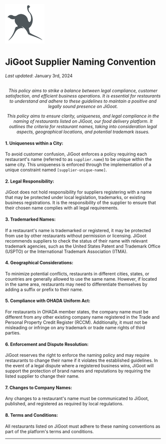 <img src="https://github.com/JiGoot/terms/blob/main/logo520.png" width="128" height="128">

# JiGoot Supplier Naming Convention
*Last updated*: January 3rd, 2024
</br>
</br>
*<p align="center">This policy aims to strike a balance between legal compliance, customer satisfaction, and efficient business operations. It is essential for restaurants to understand and adhere to these guidelines to maintain a positive and legally sound presence on JiGoot.</p>*
*<p align="center">This policy aims to ensure clarity, uniqueness, and legal compliance in the naming of restaurants listed on JiGoot, our food delivery platform. It outlines the criteria for restaurant names, taking into consideration legal aspects, geographical locations, and potential trademark issues.</p>*

#### 1. Uniqueness within a City:
To avoid customer confusion, JiGoot enforces a policy requiring each restaurant's name (referred to as `supplier.name`) to be unique within the same city. This uniqueness is enforced through the implementation of a unique constraint named `[supplier-unique-name]`.

#### 2. Legal Responsibility:
JiGoot does not hold responsibility for suppliers registering with a name that may be protected under local legislation, trademarks, or existing business registrations. It is the responsibility of the supplier to ensure that their chosen name complies with all legal requirements.

#### 3. Trademarked Names:
If a restaurant's name is trademarked or registered, it may be protected from use by other restaurants without permission or licensing. JiGoot recommends suppliers to check the status of their name with relevant trademark agencies, such as the United States Patent and Trademark Office (USPTO) or the International Trademark Association (ITMA).

#### 4. Geographical Considerations:
To minimize potential conflicts, restaurants in different cities, states, or countries are generally allowed to use the same name. However, if located in the same area, restaurants may need to differentiate themselves by adding a suffix or prefix to their name.

#### 5. Compliance with OHADA Uniform Act:
For restaurants in OHADA member states, the company name must be different from any other existing company name registered in the Trade and Personal Property Credit Register (RCCM). Additionally, it must not be misleading or infringe on any trademark or trade name rights of third parties.

#### 6. Enforcement and Dispute Resolution:
JiGoot reserves the right to enforce the naming policy and may require restaurants to change their name if it violates the established guidelines. In the event of a legal dispute where a registered business wins, JiGoot will support the protection of brand names and reputations by requiring the listed supplier to change their name.

#### 7. Changes to Company Names:
Any changes to a restaurant's name must be communicated to JiGoot, published, and registered as required by local regulations.

#### 8. Terms and Conditions:
All restaurants listed on JiGoot must adhere to these naming conventions as part of the platform's terms and conditions.

---
